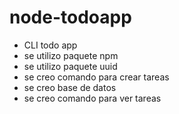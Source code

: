 # node-todoapp

* CLI todo app
* se utilizo paquete npm
* se utilizo paquete uuid
* se creo comando para crear tareas
* se creo base de datos
* se creo comando para ver tareas